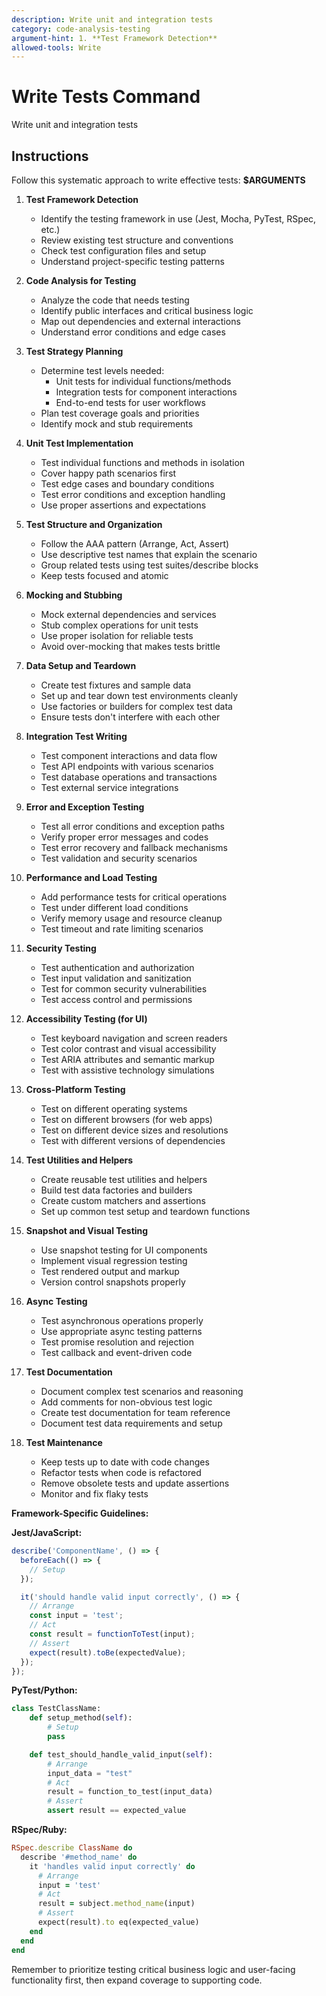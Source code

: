 ```yaml
---
description: Write unit and integration tests
category: code-analysis-testing
argument-hint: 1. **Test Framework Detection**
allowed-tools: Write
---
```


# Write Tests Command

Write unit and integration tests

## Instructions

Follow this systematic approach to write effective tests: **$ARGUMENTS**

1. **Test Framework Detection**
   - Identify the testing framework in use (Jest, Mocha, PyTest, RSpec, etc.)
   - Review existing test structure and conventions
   - Check test configuration files and setup
   - Understand project-specific testing patterns

2. **Code Analysis for Testing**
   - Analyze the code that needs testing
   - Identify public interfaces and critical business logic
   - Map out dependencies and external interactions
   - Understand error conditions and edge cases

3. **Test Strategy Planning**
   - Determine test levels needed:
     - Unit tests for individual functions/methods
     - Integration tests for component interactions
     - End-to-end tests for user workflows
   - Plan test coverage goals and priorities
   - Identify mock and stub requirements

4. **Unit Test Implementation**
   - Test individual functions and methods in isolation
   - Cover happy path scenarios first
   - Test edge cases and boundary conditions
   - Test error conditions and exception handling
   - Use proper assertions and expectations

5. **Test Structure and Organization**
   - Follow the AAA pattern (Arrange, Act, Assert)
   - Use descriptive test names that explain the scenario
   - Group related tests using test suites/describe blocks
   - Keep tests focused and atomic

6. **Mocking and Stubbing**
   - Mock external dependencies and services
   - Stub complex operations for unit tests
   - Use proper isolation for reliable tests
   - Avoid over-mocking that makes tests brittle

7. **Data Setup and Teardown**
   - Create test fixtures and sample data
   - Set up and tear down test environments cleanly
   - Use factories or builders for complex test data
   - Ensure tests don't interfere with each other

8. **Integration Test Writing**
   - Test component interactions and data flow
   - Test API endpoints with various scenarios
   - Test database operations and transactions
   - Test external service integrations

9. **Error and Exception Testing**
   - Test all error conditions and exception paths
   - Verify proper error messages and codes
   - Test error recovery and fallback mechanisms
   - Test validation and security scenarios

10. **Performance and Load Testing**
    - Add performance tests for critical operations
    - Test under different load conditions
    - Verify memory usage and resource cleanup
    - Test timeout and rate limiting scenarios

11. **Security Testing**
    - Test authentication and authorization
    - Test input validation and sanitization
    - Test for common security vulnerabilities
    - Test access control and permissions

12. **Accessibility Testing (for UI)**
    - Test keyboard navigation and screen readers
    - Test color contrast and visual accessibility
    - Test ARIA attributes and semantic markup
    - Test with assistive technology simulations

13. **Cross-Platform Testing**
    - Test on different operating systems
    - Test on different browsers (for web apps)
    - Test on different device sizes and resolutions
    - Test with different versions of dependencies

14. **Test Utilities and Helpers**
    - Create reusable test utilities and helpers
    - Build test data factories and builders
    - Create custom matchers and assertions
    - Set up common test setup and teardown functions

15. **Snapshot and Visual Testing**
    - Use snapshot testing for UI components
    - Implement visual regression testing
    - Test rendered output and markup
    - Version control snapshots properly

16. **Async Testing**
    - Test asynchronous operations properly
    - Use appropriate async testing patterns
    - Test promise resolution and rejection
    - Test callback and event-driven code

17. **Test Documentation**
    - Document complex test scenarios and reasoning
    - Add comments for non-obvious test logic
    - Create test documentation for team reference
    - Document test data requirements and setup

18. **Test Maintenance**
    - Keep tests up to date with code changes
    - Refactor tests when code is refactored
    - Remove obsolete tests and update assertions
    - Monitor and fix flaky tests

**Framework-Specific Guidelines:**

**Jest/JavaScript:**
```javascript
describe('ComponentName', () => {
  beforeEach(() => {
    // Setup
  });

  it('should handle valid input correctly', () => {
    // Arrange
    const input = 'test';
    // Act
    const result = functionToTest(input);
    // Assert
    expect(result).toBe(expectedValue);
  });
});
```

**PyTest/Python:**
```python
class TestClassName:
    def setup_method(self):
        # Setup
        pass

    def test_should_handle_valid_input(self):
        # Arrange
        input_data = "test"
        # Act
        result = function_to_test(input_data)
        # Assert
        assert result == expected_value
```

**RSpec/Ruby:**
```ruby
RSpec.describe ClassName do
  describe '#method_name' do
    it 'handles valid input correctly' do
      # Arrange
      input = 'test'
      # Act
      result = subject.method_name(input)
      # Assert
      expect(result).to eq(expected_value)
    end
  end
end
```

Remember to prioritize testing critical business logic and user-facing functionality first, then expand coverage to supporting code.